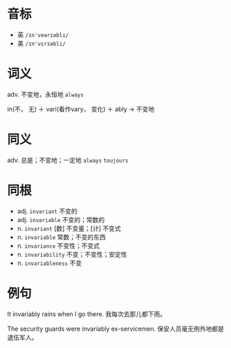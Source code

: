 # 音标

- 英 `/ɪn'veərɪəblɪ/`
- 美 `/ɪn'vɛrɪəbli/`

# 词义

adv. 不变地，永恒地
`always`



in(不， 无) ＋ vari(看作vary， 变化) ＋ ably → 不变地

# 同义

adv. 总是；不变地；一定地
`always` `toujours`

# 同根

- adj. `invariant` 不变的
- adj. `invariable` 不变的；常数的
- n. `invariant` [数] 不变量；[计] 不变式
- n. `invariable` 常数；不变的东西
- n. `invariance` 不变性；不变式
- n. `invariability` 不变；不变性；安定性
- n. `invariableness` 不变

# 例句

It invariably rains when I go there.
我每次去那儿都下雨。

The security guards were invariably ex-servicemen.
保安人员毫无例外地都是退伍军人。


